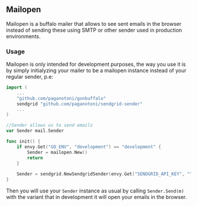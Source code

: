## Mailopen

Mailopen is a buffalo mailer that allows to see sent emails in the browser instead of sending these using SMTP or other sender used in production environments.

### Usage

Mailopen is only intended for development purposes, the way you use it is by simply initialyzing your mailer to be a mailopen instance instead of your regular sender, p.e:

```go
import (
    ...
    "github.com/paganotoni/gonbuffalo"
    sendgrid "github.com/paganotoni/sendgrid-sender"
    ...
)

//Sender allows us to send emails
var Sender mail.Sender

func init() {
    if envy.Get("GO_ENV", "development") == "development" {
        Sender = mailopen.New()
		return
    }
    
    Sender = sendgrid.NewSendgridSender(envy.Get("SENDGRID_API_KEY", ""))
}
```

Then you will use your `Sender` instance as usual by calling `Sender.Send(m)` with the variant that in development it will open your emails in the browser.